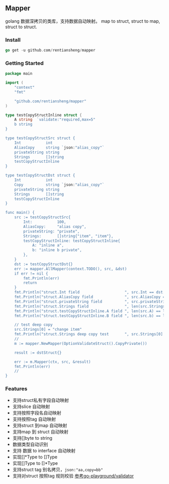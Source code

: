 ## Mapper
golang 数据深拷贝的类库，支持数据自动映射。 map to struct, struct to map, struct to struct.


### Install 
```go
go get -u github.com/rentiansheng/mapper
```

### Getting Started

```go
package main

import (
	"context"
	"fmt"

	"github.com/rentiansheng/mapper"
)

type testCopyStructInline struct {
	A string  `validate:"required,max=5"
	b string
}

type testCopyStructSrc struct {
	Int           int
	AliasCopy     string `json:"alias_copy"`
	privateString string
	Strings       []string
	testCopyStructInline
}

type testCopyStructDst struct {
	Int           int
	Copy          string `json:"alias_copy"`
	privateString string
	Strings       []string
	testCopyStructInline
}

func main() {
	src := testCopyStructSrc{
		Int:           100,
		AliasCopy:     "alias copy",
		privateString: "private",
		Strings:       []string{"item", "item"},
		testCopyStructInline: testCopyStructInline{
			A: "inline a",
			b: "inline b private",
		},
	}
	dst := testCopyStructDst{}
	err := mapper.AllMapper(context.TODO(), src, &dst)
	if err != nil {
		fmt.Println(err)
		return
	}
	fmt.Println("struct.Int field                    ", src.Int == dst.Int)
	fmt.Println("struct.AliasCopy field              ", src.AliasCopy == dst.Copy)
	fmt.Println("struct.privateString field          ", src.privateString == dst.privateString)
	fmt.Println("struct.Strings field                ", len(src.Strings) == len(dst.Strings))
	fmt.Println("struct.testCopyStructInline.A field ", len(src.A) == len(dst.A))
	fmt.Println("struct.testCopyStructInline.B field ", len(src.b) == len(dst.b))

	// test deep copy
	src.Strings[0] = "change item"
	fmt.Println("struct.Strings deep copy test       ", src.Strings[0] != dst.Strings[0])
	//
	m := mapper.NewMapper(OptionValidateStruct().CopyPrivate())

	result := dstStruct{}

	err := m.Mapper(ctx, src, &result)
	fmt.Println(err)
	//
}

```


### Features

- 支持struct私有字段自动映射
- 支持slice 自动映射
- 支持按照字段名自动映射
- 支持按照tag 自动映射
- 支持struct 到map 自动映射
- 支持map 到 struct 自动映射
- 支持[]byte to string 
- 数据类型自动识别
- 支持 数据 to interface 自动映射
- 实现[]*Type to []Type
- 实现[]Type to []*Type 
- 支持struct tag 别名拷贝，`json:"aa,copy=bb"`
- 支持对struct 按照tag 规则校验 [参考go-playground/validator](https://github.com/go-playground/validator#baked-in-validations)

